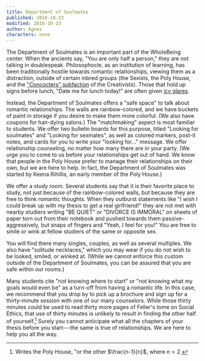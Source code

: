 ```yaml
---
title: Department of Soulmates
published: 2016-10-23
modified: 2016-10-23
author: Agnes
characters: none
---
```


The Department of Soulmates is an important part of the WholeBeing center. When the ancients say, "You are only half a person," they are not talking in doublespeak. Philosophocle, as an institution of learning, has been traditionally hostile towards romantic relationships, viewing them as a distraction, outside of certain inbred groups (the Sexists, the Poly House, and the ["Concocters" subfaction](http://holdenlee.github.io/philosophocle/posts/creativist-love.html) of the Creativists). Those that hold up signs before lunch, "Date me for lunch today!" are often given [icy glares](http://holdenlee.github.io/philosophocle/posts/uniformist-lunch-table.html).

<!--more-->

Instead, the Department of Soulmates offers a "safe space" to talk about romantic relationships. The walls are rainbow-colored, and we have buckets of paint in storage if you desire to make them more colorful. (We also have coupons for hair-dying salons.) The "matchmaking" aspect is most familiar to students. We offer two bulletin boards for this purpose, titled "Looking for soulmates" and "Looking for sexmates", as well as colored markers, post-it notes, and cards for you to write your "looking for..." message. We offer relationship counseling, no matter how many there are in your party. (We urge you to come to us before your relationships get out of hand. We know that people in the Poly House prefer to manage their relationships on their own, but we are here to help. In fact, the Department of Soulmates was started by Keena Rihillis, an early member of the Poly House.)

We offer a study room. Several students say that it is their favorite place to study, not just because of the rainbow-colored walls, but because they are free to think romantic thoughts. When they outburst statements like "I wish I could break up with my thesis to get a real girlfriend!" they are not met with nearby studiers writing "BE QUIET" or "DIVORCE IS IMMORAL" on sheets of paper torn out from their notebook and pushed towards them passive-aggressively, but snaps of fingers and "Yeah, I feel for you!" You are free to smile or wink at fellow studiers of the same or opposite sex. 

You will find there many singles, couples, as well as several multiples. We also have "solitude necklaces," which you may wear if you do not wish to be looked, smiled, or winked at. (While we cannot enforce this custom outside of the Department of Soulmates, you can be assured that you are safe within our rooms.)

Many students cite "not knowing where to start" or "not knowing what my goals would even be" as a turn-off from having a romantic life. In this case, we recommend that you drop by to pick up a brochure and sign up for a thirty-minute session with one of our many counselors. While those thirty minutes could be used to read thirty more pages of Feller's tome on Social Ethics, that use of thirty minutes is unlikely to result in finding the other half of yourself.[^f1] Surely you cannot anticipate what all the chapters of your thesis before you start---the same is true of relationships. We are here to help you all the way.

[^f1]: Writes the Poly House, "or the other $\frac{n-1}{n}$, where $n>2$.
